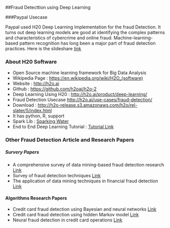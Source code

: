 ##Fraud Detecttion using Deep Learning 

###Paypal Usecase

Paypal used H20 Deep Learning Implementation for the fraud Detection. It turns out deep learning models are  good at identifying the complex patterns and characteristics of cybercrime and online fraud. Machine-learning-based pattern recognition has long been a major part of fraud detection practices. Here is the slideshare [link](http://www.slideshare.net/0xdata/paypal-fraud-detection-with-deep-learning-in-h2o-presentationh2oworld2014)

### About H20 Software
- Open Source machine learning framework for Big Data Analysis
- Wikipedia Page : https://en.wikipedia.org/wiki/H2O_(software)
- Website : http://h2o.ai
- Github : https://github.com/h2oai/h2o-2
- Deep Learning Using H20 : http://h2o.ai/product/deep-learning/
- Fraud Detection Usecase http://h2o.ai/use-cases/fraud-detection/
- Download : http://h2o-release.s3.amazonaws.com/h2o/rel-slater/5/index.html
- It has python, R, support
- Spark Lib : [Sparking Water](http://h2o.ai/product/sparkling-water/)
- End to End Deep Learning Tutorial : [Tutorial Link](http://h2o-release.s3.amazonaws.com/h2o/rel-slater/5/docs-website/h2o-docs/booklets/DeepLearning_Vignette.pdf)


### Other Fraud Detection Article and Research Papers
##### Survery Papers
- A comprehensive survey of data mining-based fraud detection research [Link](http://arxiv.org/pdf/1009.6119&embedded=true&embedded=true)
- Survey of fraud detection techniques [Link](http://www.nvc.cs.vt.edu/~ctlu/Publication/1998-2006/ICNSC-04-KLSH-new.pdf)
- The application of data mining techniques in financial fraud detection [Link](http://www.sciencedirect.com/science/article/pii/S0167923610001302)

#### Algorithms Research Papers
- Credit card fraud detection using Bayesian and neural networks [Link](http://www.researchgate.net/profile/Karl_Tuyls/publication/248809471_Credit_Card_Fraud_Detection._Applying_Bayesian_and_Neural_networks/links/0deec52519708c5f7a000000.pdf)
- Credit card fraud detection using hidden Markov model [Link](http://ieeexplore.ieee.org/xpls/abs_all.jsp?arnumber=4358713)
- Neural fraud detection in credit card operations [Link](https://repositorio.uam.es/bitstream/handle/10486/663701/neural_dorronsoro_ITNN_1997_ps.pdf?sequence=1)
